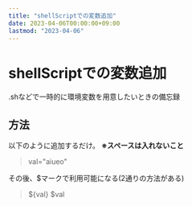 ```yaml
---
title: "shellScriptでの変数追加"
date: 2023-04-06T00:00:00+09:00
lastmod: "2023-04-06"
---
```

# shellScriptでの変数追加

.shなどで一時的に環境変数を用意したいときの備忘録

## 方法

以下のように追加するだけ。 **※スペースは入れないこと**
> val="aiueo"

その後、$マークで利用可能になる(2通りの方法がある)
> \${val}
> \$val

